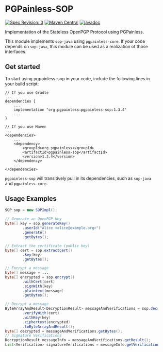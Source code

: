 <!--
SPDX-FileCopyrightText: 2021 Paul Schaub <vanitasvitae@fsfe.org>

SPDX-License-Identifier: Apache-2.0
-->

# PGPainless-SOP

[![Spec Revision: 3](https://img.shields.io/badge/Spec%20Revision-3-blue)](https://datatracker.ietf.org/doc/draft-dkg-openpgp-stateless-cli/)
[![Maven Central](https://badgen.net/maven/v/maven-central/org.pgpainless/pgpainless-sop)](https://search.maven.org/artifact/org.pgpainless/pgpainless-sop)
[![javadoc](https://javadoc.io/badge2/org.pgpainless/pgpainless-sop/javadoc.svg)](https://javadoc.io/doc/org.pgpainless/pgpainless-sop)

Implementation of the Stateless OpenPGP Protocol using PGPainless.

This module implements `sop-java` using `pgpainless-core`.
If your code depends on `sop-java`, this module can be used as a realization of those interfaces.

## Get started

To start using pgpainless-sop in your code, include the following lines in your build script:
```
// If you use Gradle
...
dependencies {
    ...
    implementation "org.pgpainless:pgpainless-sop:1.3.4"
    ...
}

// If you use Maven
...
<dependencies>
    ...
    <dependency>
        <groupId>org.pgpainless</groupId>
        <artifactId>pgpainless-sop</artifactId>
        <version>1.3.4</version>
    </dependency>
    ...
</dependencies>
```

`pgpainless-sop` will transitively pull in its dependencies, such as `sop-java` and `pgpainless-core`.

## Usage Examples
```java
SOP sop = new SOPImpl();
        
// Generate an OpenPGP key
byte[] key = sop.generateKey()
        .userId("Alice <alice@example.org>")
        .generate()
        .getBytes();

// Extract the certificate (public key)
byte[] cert = sop.extractCert()
        .key(key)
        .getBytes();

// Encrypt a message
byte[] message = ...
byte[] encrypted = sop.encrypt()
        .withCert(cert)
        .signWith(key)
        .plaintext(message)
        .getBytes();

// Decrypt a message
ByteArrayAndResult<DecryptionResult> messageAndVerifications = sop.decrypt()
        .verifyWith(cert)
        .withKey(key)
        .ciphertext(encrypted)
        .toByteArrayAndResult();
byte[] decrypted = messageAndVerifications.getBytes();
// Signature Verifications
DecryptionResult messageInfo = messageAndVerifications.getResult();
List<Verification> signatureVerifications = messageInfo.getVerifications();
```
